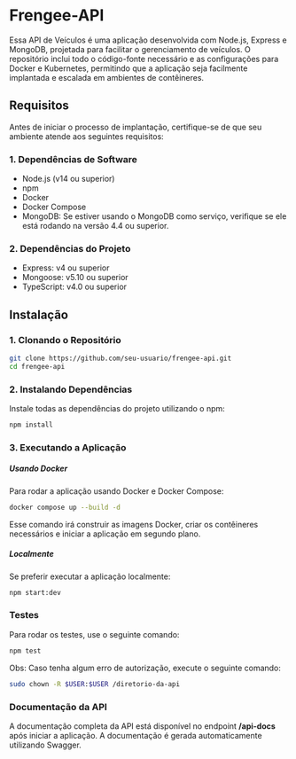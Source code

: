 
# Frengee-API

Essa API de Veículos é uma aplicação desenvolvida com Node.js, Express e MongoDB, projetada para facilitar o gerenciamento de veículos. O repositório inclui todo o código-fonte necessário e as configurações para Docker e Kubernetes, permitindo que a aplicação seja facilmente implantada e escalada em ambientes de contêineres.

## Requisitos

Antes de iniciar o processo de implantação, certifique-se de que seu ambiente atende aos seguintes requisitos:

### 1. Dependências de Software
- Node.js (v14 ou superior)
- npm
- Docker
- Docker Compose
- MongoDB: Se estiver usando o MongoDB como serviço, verifique se ele está rodando na versão 4.4 ou superior.

### 2. Dependências do Projeto
- Express: v4 ou superior
- Mongoose: v5.10 ou superior
- TypeScript: v4.0 ou superior

## Instalação

### 1. Clonando o Repositório

```bash
git clone https://github.com/seu-usuario/frengee-api.git
cd frengee-api
```

### 2. Instalando Dependências
Instale todas as dependências do projeto utilizando o npm:

```bash
npm install
```

### 3. Executando a Aplicação

##### Usando Docker
Para rodar a aplicação usando Docker e Docker Compose:

```bash
docker compose up --build -d
```

Esse comando irá construir as imagens Docker, criar os contêineres necessários e iniciar a aplicação em segundo plano.

##### Localmente
Se preferir executar a aplicação localmente:

```bash
npm start:dev
```

### Testes
Para rodar os testes, use o seguinte comando:

```bash
npm test
```

Obs: Caso tenha algum erro de autorização, execute o seguinte comando:

```bash
sudo chown -R $USER:$USER /diretorio-da-api
```

### Documentação da API

A documentação completa da API está disponível no endpoint **/api-docs** após iniciar a aplicação. A documentação é gerada automaticamente utilizando Swagger.